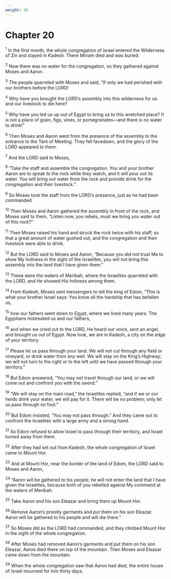 ```yaml
---
weight: 20
---
```


# Chapter 20

<sup>1</sup> In the first month, the whole congregation of Israel entered the Wilderness of Zin and stayed in Kadesh. There Miriam died and was buried. 

<sup>2</sup> Now there was no water for the congregation, so they gathered against Moses and Aaron. 

<sup>3</sup> The people quarreled with Moses and said, “If only we had perished with our brothers before the LORD! 

<sup>4</sup> Why have you brought the LORD’s assembly into this wilderness for us and our livestock to die here? 

<sup>5</sup> Why have you led us up out of Egypt to bring us to this wretched place? It is not a place of grain, figs, vines, or pomegranates—and there is no water to drink!” 

<sup>6</sup> Then Moses and Aaron went from the presence of the assembly to the entrance to the Tent of Meeting. They fell facedown, and the glory of the LORD appeared to them. 

<sup>7</sup> And the LORD said to Moses, 

<sup>8</sup> “Take the staff and assemble the congregation. You and your brother Aaron are to speak to the rock while they watch, and it will pour out its water. You will bring out water from the rock and provide drink for the congregation and their livestock.” 

<sup>9</sup> So Moses took the staff from the LORD’s presence, just as he had been commanded. 

<sup>10</sup> Then Moses and Aaron gathered the assembly in front of the rock, and Moses said to them, “Listen now, you rebels, must we bring you water out of this rock?” 

<sup>11</sup> Then Moses raised his hand and struck the rock twice with his staff, so that a great amount of water gushed out, and the congregation and their livestock were able to drink. 

<sup>12</sup> But the LORD said to Moses and Aaron, “Because you did not trust Me to show My holiness in the sight of the Israelites, you will not bring this assembly into the land that I have given them.” 

<sup>13</sup> These were the waters of Meribah, where the Israelites quarreled with the LORD, and He showed His holiness among them. 

<sup>14</sup> From Kadesh, Moses sent messengers to tell the king of Edom, “This is what your brother Israel says: You know all the hardship that has befallen us, 

<sup>15</sup> how our fathers went down to Egypt, where we lived many years. The Egyptians mistreated us and our fathers, 

<sup>16</sup> and when we cried out to the LORD, He heard our voice, sent an angel, and brought us out of Egypt. Now look, we are in Kadesh, a city on the edge of your territory. 

<sup>17</sup> Please let us pass through your land. We will not cut through any field or vineyard, or drink water from any well. We will stay on the King’s Highway; we will not turn to the right or to the left until we have passed through your territory.” 

<sup>18</sup> But Edom answered, “You may not travel through our land, or we will come out and confront you with the sword.” 

<sup>19</sup> “We will stay on the main road,” the Israelites replied, “and if we or our herds drink your water, we will pay for it. There will be no problem; only let us pass through on foot.” 

<sup>20</sup> But Edom insisted, “You may not pass through.” And they came out to confront the Israelites with a large army and a strong hand. 

<sup>21</sup> So Edom refused to allow Israel to pass through their territory, and Israel turned away from them. 

<sup>22</sup> After they had set out from Kadesh, the whole congregation of Israel came to Mount Hor. 

<sup>23</sup> And at Mount Hor, near the border of the land of Edom, the LORD said to Moses and Aaron, 

<sup>24</sup> “Aaron will be gathered to his people; he will not enter the land that I have given the Israelites, because both of you rebelled against My command at the waters of Meribah. 

<sup>25</sup> Take Aaron and his son Eleazar and bring them up Mount Hor. 

<sup>26</sup> Remove Aaron’s priestly garments and put them on his son Eleazar. Aaron will be gathered to his people and will die there.” 

<sup>27</sup> So Moses did as the LORD had commanded, and they climbed Mount Hor in the sight of the whole congregation. 

<sup>28</sup> After Moses had removed Aaron’s garments and put them on his son Eleazar, Aaron died there on top of the mountain. Then Moses and Eleazar came down from the mountain. 

<sup>29</sup> When the whole congregation saw that Aaron had died, the entire house of Israel mourned for him thirty days. 



